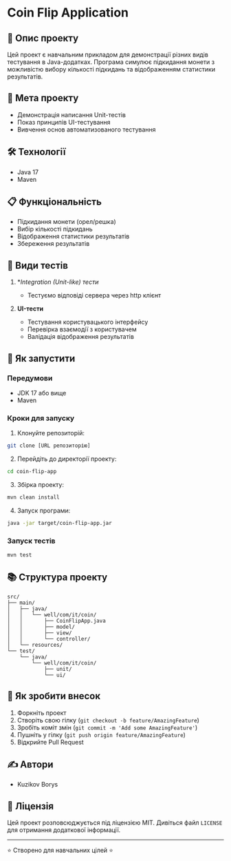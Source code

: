 # Coin Flip Application

## 📝 Опис проекту
Цей проект є навчальним прикладом для демонстрації різних видів тестування в Java-додатках. Програма симулює підкидання монети з можливістю вибору кількості підкидань та відображенням статистики результатів.

## 🎯 Мета проекту
- Демонстрація написання Unit-тестів
- Показ принципів UI-тестування
- Вивчення основ автоматизованого тестування

## 🛠 Технології
- Java 17
- Maven

## 📋 Функціональність
- Підкидання монети (орел/решка)
- Вибір кількості підкидань
- Відображення статистики результатів
- Збереження результатів

## 🧪 Види тестів
1. **Integration (Unit-like) тести*
   - Тестуємо відповіді сервера через http клієнт    

2. **UI-тести**
   - Тестування користувацького інтерфейсу
   - Перевірка взаємодії з користувачем
   - Валідація відображення результатів

## 🚀 Як запустити

### Передумови
- JDK 17 або вище
- Maven

### Кроки для запуску
1. Клонуйте репозиторій:
```bash
git clone [URL репозиторію]
```

2. Перейдіть до директорії проекту:
```bash
cd coin-flip-app
```

3. Збірка проекту:
```bash
mvn clean install
```

4. Запуск програми:
```bash
java -jar target/coin-flip-app.jar
```

### Запуск тестів
```bash
mvn test
```

## 📚 Структура проекту
```
src/
├── main/
│   ├── java/
│   │   └── well/com/it/coin/
│   │       ├── CoinFlipApp.java
│   │       ├── model/
│   │       ├── view/
│   │       └── controller/
│   └── resources/
└── test/
    └── java/
        └── well/com/it/coin/
            ├── unit/
            └── ui/
```

## 🤝 Як зробити внесок
1. Форкніть проект
2. Створіть свою гілку (`git checkout -b feature/AmazingFeature`)
3. Зробіть коміт змін (`git commit -m 'Add some AmazingFeature'`)
4. Пушніть у гілку (`git push origin feature/AmazingFeature`)
5. Відкрийте Pull Request

## ✍️ Автори
- Kuzikov Borys

## 📄 Ліцензія
Цей проект розповсюджується під ліцензією MIT. Дивіться файл `LICENSE` для отримання додаткової інформації.

---
⭐️ Створено для навчальних цілей ⭐️
